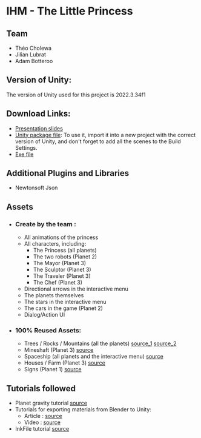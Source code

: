 # IHM - The Little Princess

## Team

- Théo Cholewa
- Jilian Lubrat
- Adam Botteroo

## Version of Unity:
The version of Unity used for this project is 2022.3.34f1

## Download Links:
- [Presentation slides](https://docs.google.com/presentation/d/1xdE-31O4nPkUNoVRPFLlrhInRF5u_cL06KqWYJiBcQA/edit?usp=sharing)
- [Unity package file](https://drive.google.com/file/d/1QAqzmh2zDOBcw9abmdfeHfJm3qR7i6LD/view?usp=sharing): To use it, import it into a new project with the correct version of Unity, and don't forget to add all the scenes to the Build Settings.
- [Exe file](https://drive.google.com/file/d/1Car_E-C-81wSShWij98M3g10NZEPRTI7/view?usp=sharing)

## Additional Plugins and Libraries
- Newtonsoft Json

## Assets

- ### Create by the team :
    - All animations of the princess
    - All characters, including:
        - The Princess (all planets)
        - The two robots (Planet 2)
        - The Mayor (Planet 3)
        - The Sculptor (Planet 3)
        - The Traveler (Planet 3)
        - The Chef (Planet 3)
    - Directional arrows in the interactive menu
    - The planets themselves
    - The stars in the interactive menu
    - The cars in the game (Planet 2)
    - Dialog/Action UI

- ### 100% Reused Assets:
    - Trees / Rocks / Mountains (all the planets) [source_1](https://assetstore.unity.com/packages/3d/environments/lowpoly-forest-lite-291277) [source_2](https://assetstore.unity.com/packages/3d/environments/landscapes/free-low-poly-nature-forest-205742)
    - Mineshaft (Planet 3) [source](https://assetstore.unity.com/packages/3d/props/free-mining-pack-low-poly-ores-gems-tools-props-189962)
    - Spaceship (all planets and the interactive menu) [source](https://sketchfab.com/3d-models/low-poly-space-ship-587941c9c11742c6b82dfb99e7b210b9#download)
    - Houses / Farm (Planet 3) [source](https://assetstore.unity.com/packages/3d/environments/lowpoly-nature-village-pack-165318)
    - Signs (Planet 1) [source](https://assetstore.unity.com/packages/3d/environments/fantasy/fantasy-lowpoly-pack-demo-301518)

## Tutorials followed
- Planet gravity tutorial [source](https://www.youtube.com/watch?v=x_5pxFtDMMI)
- Tutorials for exporting materials from Blender to Unity:
    - Article : [source](https://makeyourgame.fun/tutoriel/jeux-videos/unity/utiliser-une-texture-blender-dans-unity)
    - Video : [source](https://www.youtube.com/watch?v=3S0QuJD1UfQ)
- InkFile tutorial [source](https://youtu.be/-nK-tQ_vc0Y?si=XkRO7YqYDkUkzAKw)